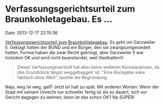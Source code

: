 Verfassungsgerichtsurteil zum Braunkohletagebau. Es \...
========================================================

Date: 2013-12-17 22:15:36

[Verfassungsgerichtsurteil zum
Braunkohletagebau](http://www.zeit.de/wirtschaft/2013-12/garzweiler-klage-bundesverfassungsgericht-urteil).
Es geht um Garzweiler II. Geklagt hatten der BUND und ein Bürger, den
sie zwangsumgesiedelt hatten. Formal haben die zwar Recht gekriegt, aber
Garzweiler II war trotzdem OK und wird nicht beanstandet, weil
(festhalten!):

> Dieser Verfassungsverstoß hat aber keine weiteren Konsequenzen, da das
> Grundstück längst weggebaggert ist. \"Eine Rückgabe wäre faktisch ohne
> Wert\", lautete die Begründung.

Naja, weg ist weg, gell? Jetzt ist halt zu spät. Mit anderen Worten:
Wenn der Staat mit seinem Unrecht nur schneller fertig ist als es
dauert, sich vor Gericht dagegen zu wehren, dann ist das schon OK? Na
SUPER!
